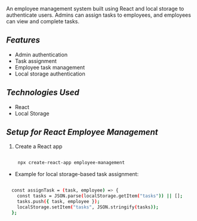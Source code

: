 An employee management system built using React and local storage to authenticate users. Admins can assign tasks to employees, and employees can view and complete tasks.

## ***Features***
- Admin authentication
- Task assignment
- Employee task management
- Local storage authentication

## ***Technologies Used***
- React
- Local Storage

## ***Setup for React Employee Management***
1. Create a React app
   ```bash

    npx create-react-app employee-management
   
   ```
- Example for local storage-based task assignment:

```bash

  const assignTask = (task, employee) => {
    const tasks = JSON.parse(localStorage.getItem("tasks")) || [];
    tasks.push({ task, employee });
    localStorage.setItem("tasks", JSON.stringify(tasks));
  };

```